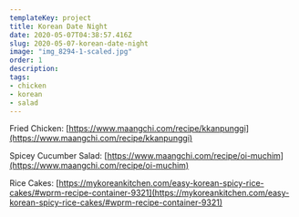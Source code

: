 ```yaml
---
templateKey: project
title: Korean Date Night
date: 2020-05-07T04:38:57.416Z
slug: 2020-05-07-korean-date-night
image: "img_8294-1-scaled.jpg"
order: 1
description:
tags:
- chicken
- korean
- salad
---
```


Fried Chicken: [https://www.maangchi.com/recipe/kkanpunggi](https://www.maangchi.com/recipe/kkanpunggi)

Spicey Cucumber Salad: [https://www.maangchi.com/recipe/oi-muchim](https://www.maangchi.com/recipe/oi-muchim)

Rice Cakes: [https://mykoreankitchen.com/easy-korean-spicy-rice-cakes/#wprm-recipe-container-9321](https://mykoreankitchen.com/easy-korean-spicy-rice-cakes/#wprm-recipe-container-9321)
